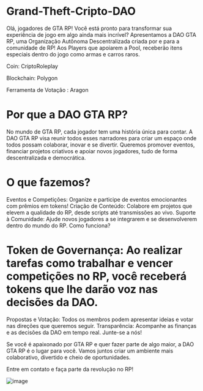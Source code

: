 # Grand-Theft-Cripto-DAO
Olá, jogadores de GTA RP! Você está pronto para transformar sua experiência de jogo em algo ainda mais incrível? Apresentamos a DAO GTA RP, uma Organização Autônoma Descentralizada criada por e para a comunidade de RP!
Aos Players que apoiarem a Pool, receberão itens especiais dentro do jogo como armas e carros raros.


Coin: CriptoRoleplay

Blockchain: Polygon

Ferramenta de Votação : Aragon



# Por que a DAO GTA RP?

No mundo de GTA RP, cada jogador tem uma história única para contar. A DAO GTA RP visa reunir todos esses narradores para criar um espaço onde todos possam colaborar, inovar e se divertir. Queremos promover eventos, financiar projetos criativos e apoiar novos jogadores, tudo de forma descentralizada e democrática.

# O que fazemos?

Eventos e Competições: Organize e participe de eventos emocionantes com prêmios em tokens!
Criação de Conteúdo: Colabore em projetos que elevem a qualidade do RP, desde scripts até transmissões ao vivo.
Suporte à Comunidade: Ajude novos jogadores a se integrarem e se desenvolverem dentro do mundo do RP.
Como funciona?

# Token de Governança: Ao realizar tarefas como trabalhar e vencer competições no RP, você receberá tokens que lhe darão voz nas decisões da DAO.
Propostas e Votação: Todos os membros podem apresentar ideias e votar nas direções que queremos seguir.
Transparência: Acompanhe as finanças e as decisões da DAO em tempo real.
Junte-se a nós!

Se você é apaixonado por GTA RP e quer fazer parte de algo maior, a DAO GTA RP é o lugar para você. Vamos juntos criar um ambiente mais colaborativo, divertido e cheio de oportunidades.

Entre em contato e faça parte da revolução no RP!



![image](https://github.com/user-attachments/assets/a1605187-b0bc-49a4-9d79-1e7af0375e15)
